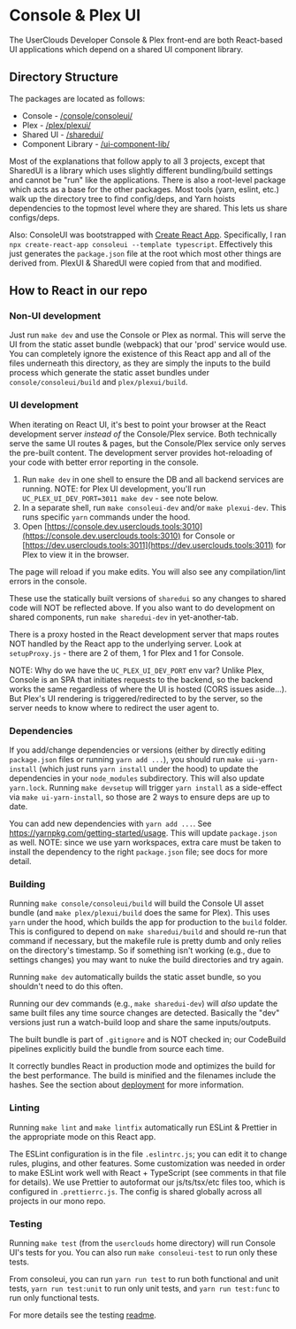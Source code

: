 # Console & Plex UI

The UserClouds Developer Console & Plex front-end are both React-based UI applications which depend on a shared UI component library.

## Directory Structure

The packages are located as follows:

- Console - [/console/consoleui/](/console/consoleui/README.md)
- Plex - [/plex/plexui/](/plex/plexui/README.md)
- Shared UI - [/sharedui/](/sharedui/)
- Component Library - [/ui-component-lib/](/ui-component-lib/README.md)

Most of the explanations that follow apply to all 3 projects, except that SharedUI is a library which uses slightly different bundling/build settings and cannot be "run" like the applications. There is also a root-level package which acts as a base for the other packages. Most tools (yarn, eslint, etc.) walk up the directory tree to find config/deps, and Yarn hoists dependencies to the topmost level where they are shared. This lets us share configs/deps.

Also: ConsoleUI was bootstrapped with [Create React App](https://github.com/facebook/create-react-app). Specifically, I ran `npx create-react-app consoleui --template typescript`. Effectively this just generates the `package.json` file at the root which most other things are derived from. PlexUI & SharedUI were copied from that and modified.

## How to React in our repo

### Non-UI development

Just run `make dev` and use the Console or Plex as normal. This will serve the UI from the static asset bundle (webpack) that our 'prod' service would use. You can completely ignore the existence of this React app and all of the files underneath this directory, as they are simply the inputs to the build process which generate the static asset bundles under `console/consoleui/build` and `plex/plexui/build`.

### UI development

When iterating on React UI, it's best to point your browser at the React development server _instead of_ the Console/Plex service. Both technically serve the same UI routes & pages, but the Console/Plex service only serves the pre-built content. The development server provides hot-reloading of your code with better error reporting in the console.

1. Run `make dev` in one shell to ensure the DB and all backend services are running. NOTE: for Plex UI development, you'll run `UC_PLEX_UI_DEV_PORT=3011 make dev` - see note below.
2. In a separate shell, run `make consoleui-dev` and/or `make plexui-dev`. This runs specific `yarn` commands under the hood.
3. Open [https://console.dev.userclouds.tools:3010](https://console.dev.userclouds.tools:3010) for Console or [https://dev.userclouds.tools:3011](https://dev.userclouds.tools:3011) for Plex to view it in the browser.

The page will reload if you make edits. You will also see any compilation/lint errors in the console.

These use the statically built versions of `sharedui` so any changes to shared code will NOT be reflected above. If you also want to do development on shared components, run `make sharedui-dev` in yet-another-tab.

There is a proxy hosted in the React development server that maps routes NOT handled by the React app to the underlying server. Look at `setupProxy.js` - there are 2 of them, 1 for Plex and 1 for Console.

NOTE: Why do we have the `UC_PLEX_UI_DEV_PORT` env var? Unlike Plex, Console is an SPA that initiates requests to the backend, so the backend works the same regardless of where the UI is hosted (CORS issues aside...). But Plex's UI rendering is triggered/redirected to by the server, so the server needs to know where to redirect the user agent to.

### Dependencies

If you add/change dependencies or versions (either by directly editing `package.json` files or running `yarn add ...`), you should run `make ui-yarn-install` (which just runs `yarn install` under the hood) to update the dependencies in your `node_modules` subdirectory. This will also update `yarn.lock`. Running `make devsetup` will trigger `yarn install` as a side-effect via `make ui-yarn-install`, so those are 2 ways to ensure deps are up to date.

You can add new dependencies with `yarn add ...`. See https://yarnpkg.com/getting-started/usage. This will update `package.json` as well. NOTE: since we use yarn workspaces, extra care must be taken to install the dependency to the right `package.json` file; see docs for more detail.

### Building

Running `make console/consoleui/build` will build the Console UI asset bundle (and `make plex/plexui/build` does the same for Plex). This uses `yarn` under the hood, which builds the app for production to the `build` folder. This is configured to depend on `make sharedui/build` and should re-run that command if necessary, but the makefile rule is pretty dumb and only relies on the directory's timestamp. So if something isn't working (e.g., due to settings changes) you may want to nuke the build directories and try again.

Running `make dev` automatically builds the static asset bundle, so you shouldn't need to do this often.

Running our dev commands (e.g., `make sharedui-dev`) will _also_ update the same built files any time source changes are detected. Basically the "dev" versions just run a watch-build loop and share the same inputs/outputs.

The built bundle is part of `.gitignore` and is NOT checked in; our CodeBuild pipelines explicitly build the bundle from source each time.

It correctly bundles React in production mode and optimizes the build for the best performance. The build is minified and the filenames include the hashes. See the section about [deployment](https://facebook.github.io/create-react-app/docs/deployment) for more information.

### Linting

Running `make lint` and `make lintfix` automatically run ESLint & Prettier in the appropriate mode on this React app.

The ESLint configuration is in the file `.eslintrc.js`; you can edit it to change rules, plugins, and other features. Some customization was needed in order to make ESLint work well with React + TypeScript (see comments in that file for details). We use Prettier to autoformat our js/ts/tsx/etc files too, which is configured in `.prettierrc.js`. The config is shared globally across all projects in our mono repo.

### Testing

Running `make test` (from the `userclouds` home directory) will run Console UI's tests for you. You can also run `make consoleui-test` to run only these tests.

From consoleui, you can run `yarn run test` to run both functional and unit tests, `yarn run test:unit` to run only unit tests, and `yarn run test:func` to run only functional tests.

For more details see the testing [readme](./features/TEST-README.md).

